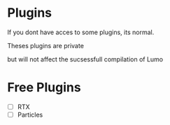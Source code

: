 # Plugins

If you dont have acces to some plugins, its normal.

Theses plugins are private

but will not affect the sucsessfull compilation of Lumo

# Free Plugins 

- [ ] RTX
- [ ] Particles
